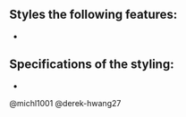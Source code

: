 Styles the following features:
- 
- 

Specifications of the styling:
- 
- 

@michl1001
@derek-hwang27